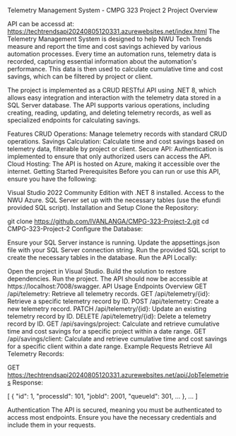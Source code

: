 Telemetry Management System - CMPG 323 Project 2
Project Overview

API can be accessd at:
https://techtrendsapi20240805120331.azurewebsites.net/index.html
The Telemetry Management System is designed to help NWU Tech Trends measure and report the time and cost savings achieved by various automation processes. Every time an automation runs, telemetry data is recorded, capturing essential information about the automation's performance. This data is then used to calculate cumulative time and cost savings, which can be filtered by project or client.

The project is implemented as a CRUD RESTful API using .NET 8, which allows easy integration and interaction with the telemetry data stored in a SQL Server database. The API supports various operations, including creating, reading, updating, and deleting telemetry records, as well as specialized endpoints for calculating savings.

Features
CRUD Operations: Manage telemetry records with standard CRUD operations.
Savings Calculation: Calculate time and cost savings based on telemetry data, filterable by project or client.
Secure API: Authentication is implemented to ensure that only authorized users can access the API.
Cloud Hosting: The API is hosted on Azure, making it accessible over the internet.
Getting Started
Prerequisites
Before you can run or use this API, ensure you have the following:

Visual Studio 2022 Community Edition with .NET 8 installed.
Access to the NWU Azure.
SQL Server set up with the necessary tables (use the efundi provided SQL script).
Installation and Setup
Clone the Repository:


git clone https://github.com/IVANLANGA/CMPG-323-Project-2.git
cd CMPG-323-Project-2
Configure the Database:

Ensure your SQL Server instance is running.
Update the appsettings.json file with your SQL Server connection string.
Run the provided SQL script to create the necessary tables in the database.
Run the API Locally:

Open the project in Visual Studio.
Build the solution to restore dependencies.
Run the project. The API should now be accessible at https://localhost:7008/swagger.
API Usage
Endpoints Overview
GET /api/telemetry: Retrieve all telemetry records.
GET /api/telemetry/{id}: Retrieve a specific telemetry record by ID.
POST /api/telemetry: Create a new telemetry record.
PATCH /api/telemetry/{id}: Update an existing telemetry record by ID.
DELETE /api/telemetry/{id}: Delete a telemetry record by ID.
GET /api/savings/project: Calculate and retrieve cumulative time and cost savings for a specific project within a date range.
GET /api/savings/client: Calculate and retrieve cumulative time and cost savings for a specific client within a date range.
Example Requests
Retrieve All Telemetry Records:


GET https://techtrendsapi20240805120331.azurewebsites.net/api/JobTelemetries
Response:


[
  {
    "id": 1,
    "processId": 101,
    "jobId": 2001,
    "queueId": 301,
    ...
  },
  ...
]

Authentication
The API is secured, meaning you must be authenticated to access most endpoints. Ensure you have the necessary credentials and include them in your requests.
